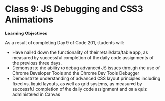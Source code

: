 # Class 9: JS Debugging and CSS3 Animations

<a id="top"></a>

**Learning Objectives**

As a result of completing Day 9 of Code 201, students will:

- Have nailed down the functionality of their retail/data/table app, as measured by successful completion of the daily code assignments of the previous three days.
- Demonstrate the ability to debug advanced JS issues through the use of Chrome Developer Tools and the Chrome Dev Tools Debugger
- Demonstrate understanding of advanced CSS layout principles including fixed vs. liquid layouts, as well as grid systems, as measured by successful completion of the daily code assignment and on a quiz administered in Canvas
